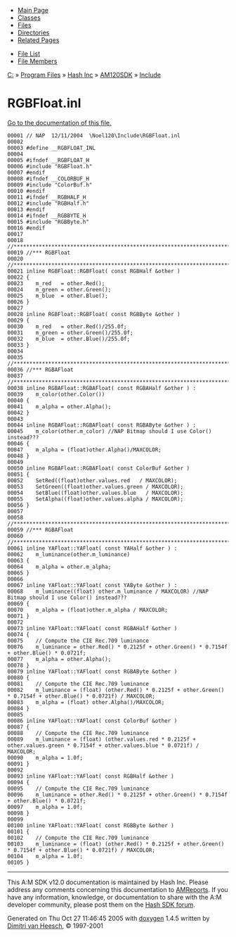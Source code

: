 <div class="tabs">

- [Main Page](index.md)
- [Classes](annotated.md)
- <span id="current">[Files](files.md)</span>
- [Directories](dirs.md)
- [Related Pages](pages.md)

</div>

<div class="tabs">

- [File List](files.md)
- [File Members](globals.md)

</div>

<div class="nav">

<a href="dir_C_3A_2F.md" class="el">C:</a> » <a href="dir_C_3A_2FProgram_20Files_2F.md" class="el">Program Files</a> » <a href="dir_C_3A_2FProgram_20Files_2FHash_20Inc_2F.md" class="el">Hash Inc</a> » <a href="dir_C_3A_2FProgram_20Files_2FHash_20Inc_2FAM120SDK_2F.md" class="el">AM120SDK</a> » <a href="dir_C_3A_2FProgram_20Files_2FHash_20Inc_2FAM120SDK_2FInclude_2F.md" class="el">Include</a>

</div>

# RGBFloat.inl

[Go to the documentation of this file.](RGBFloat_8inl.md)

<div class="fragment">

``` fragment
00001 // NAP  12/11/2004  \Noel120\Include\RGBFloat.inl
00002 
00003 #define __RGBFLOAT_INL
00004 
00005 #ifndef __RGBFLOAT_H
00006 #include "RGBFloat.h"
00007 #endif
00008 #ifndef __COLORBUF_H
00009 #include "ColorBuf.h"
00010 #endif
00011 #ifndef __RGBHALF_H
00012 #include "RGBHalf.h"
00013 #endif
00014 #ifndef __RGBBYTE_H
00015 #include "RGBByte.h"
00016 #endif
00017 
00018 //*********************************************************************
00019 //*** RGBFloat
00020 //*********************************************************************
00021 inline RGBFloat::RGBFloat( const RGBHalf &other )
00022 {
00023    m_red   = other.Red();
00024    m_green = other.Green();
00025    m_blue  = other.Blue();
00026 }
00027 
00028 inline RGBFloat::RGBFloat( const RGBByte &other )
00029 {
00030    m_red   = other.Red()/255.0f;
00031    m_green = other.Green()/255.0f;
00032    m_blue  = other.Blue()/255.0f;
00033 }
00034 
00035 //*********************************************************************
00036 //*** RGBAFloat
00037 //*********************************************************************
00038 inline RGBAFloat::RGBAFloat( const RGBAHalf &other ) :
00039    m_color(other.Color())
00040 {
00041    m_alpha = other.Alpha();
00042 }
00043 
00044 inline RGBAFloat::RGBAFloat( const RGBAByte &other ) :
00045    m_color(other.m_color) //NAP Bitmap should I use Color() instead???
00046 {
00047    m_alpha = (float)other.Alpha()/MAXCOLOR;
00048 }
00049 
00050 inline RGBAFloat::RGBAFloat( const ColorBuf &other )
00051 { 
00052    SetRed((float)other.values.red   / MAXCOLOR); 
00053    SetGreen((float)other.values.green / MAXCOLOR); 
00054    SetBlue((float)other.values.blue   / MAXCOLOR); 
00055    SetAlpha((float)other.values.alpha / MAXCOLOR); 
00056 }
00057 
00058 //*********************************************************************
00059 //*** RGBAFloat
00060 //*********************************************************************
00061 inline YAFloat::YAFloat( const YAHalf &other ) :
00062    m_luminance(other.m_luminance)
00063 {
00064    m_alpha = other.m_alpha;
00065 }
00066 
00067 inline YAFloat::YAFloat( const YAByte &other ) :
00068    m_luminance((float) other.m_luminance / MAXCOLOR) //NAP Bitmap should I use Color() instead???
00069 {
00070    m_alpha = (float)other.m_alpha / MAXCOLOR;
00071 }
00072 
00073 inline YAFloat::YAFloat( const RGBAHalf &other )
00074 {
00075    // Compute the CIE Rec.709 luminance
00076    m_luminance = other.Red() * 0.2125f + other.Green() * 0.7154f + other.Blue() * 0.0721f;
00077    m_alpha = other.Alpha();
00078 }
00079 inline YAFloat::YAFloat( const RGBAByte &other )
00080 {
00081    // Compute the CIE Rec.709 luminance
00082    m_luminance = (float) (other.Red() * 0.2125f + other.Green() * 0.7154f + other.Blue() * 0.0721f) / MAXCOLOR;
00083    m_alpha = (float) other.Alpha()/MAXCOLOR;
00084 }
00085 
00086 inline YAFloat::YAFloat( const ColorBuf &other )
00087 {
00088    // Compute the CIE Rec.709 luminance
00089    m_luminance = (float) (other.values.red * 0.2125f + other.values.green * 0.7154f + other.values.blue * 0.0721f) / MAXCOLOR;
00090    m_alpha = 1.0f;
00091 }
00092 
00093 inline YAFloat::YAFloat( const RGBHalf &other )
00094 {
00095    // Compute the CIE Rec.709 luminance
00096    m_luminance = other.Red() * 0.2125f + other.Green() * 0.7154f + other.Blue() * 0.0721f;
00097    m_alpha = 1.0f;
00098 }
00099 
00100 inline YAFloat::YAFloat( const RGBByte &other ) 
00101 {
00102    // Compute the CIE Rec.709 luminance
00103    m_luminance = (float) (other.Red() * 0.2125f + other.Green() * 0.7154f + other.Blue() * 0.0721f) / MAXCOLOR;
00104    m_alpha = 1.0f;
00105 }
```

</div>

------------------------------------------------------------------------

<span class="small">This A:M SDK v12.0 documentation is maintained by Hash Inc. Please address any comments concerning this documentation to [AMReports](http://www.hash.com/reports). If you have any information, knowledge, or documentation to share with the A:M developer community, please post them on the [Hash SDK forum](http://www.hash.com/forums/index.php?showforum=11).</span>

Generated on Thu Oct 27 11:46:45 2005 with [<span class="image placeholder" original-image-src="doxygen.png" original-image-title="" height="45" width="100" align="middle" border="0">doxygen</span>](http://www.doxygen.org/index.html) 1.4.5 written by [Dimitri van Heesch](mailto:dimitri@stack.nl), © 1997-2001
